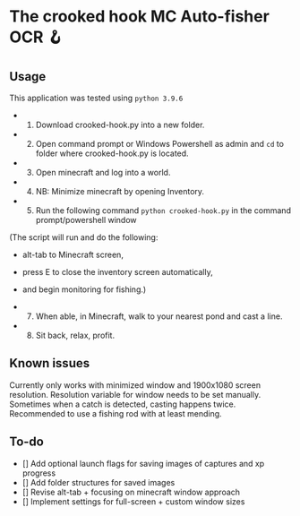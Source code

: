 # The crooked hook MC Auto-fisher OCR 🪝

## Usage

This application was tested using `python 3.9.6`

- 1. Download crooked-hook.py into a new folder.
- 2. Open command prompt or Windows Powershell as admin and `cd` to folder where crooked-hook.py is located.
- 3. Open minecraft and log into a world.
- 4. NB: Minimize minecraft by opening Inventory.
- 5. Run the following command `python crooked-hook.py` in the command prompt/powershell window

(The script will run and do the following:

- alt-tab to Minecraft screen,
- press E to close the inventory screen automatically,
- and begin monitoring for fishing.)

- 7. When able, in Minecraft, walk to your nearest pond and cast a line.
- 8. Sit back, relax, profit.

## Known issues

Currently only works with minimized window and 1900x1080 screen resolution. Resolution variable for window needs to be set manually. Sometimes when a catch is detected, casting happens twice. Recommended to use a fishing rod with at least mending.

## To-do

- [] Add optional launch flags for saving images of captures and xp progress
- [] Add folder structures for saved images
- [] Revise alt-tab + focusing on minecraft window approach
- [] Implement settings for full-screen + custom window sizes
